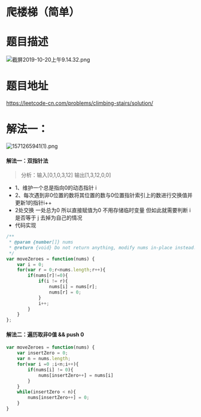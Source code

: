 # 爬楼梯（简单）
# 题目描述
![截屏2019-10-20上午9.14.32.png](https://pic.leetcode-cn.com/86caff1d642f51aaf570fb0d7bba556b060304539eadd68764ba6e1dc5694add-%E6%88%AA%E5%B1%8F2019-10-20%E4%B8%8A%E5%8D%889.14.32.png)
# 题目地址
<https://leetcode-cn.com/problems/climbing-stairs/solution/>
# 解法一：
![1571265941(1).png](https://pic.leetcode-cn.com/e2df510c0bb6a7635d94241de9fb24ee64dcd0c9ddcac9a8d59eda31e9ff0848-1571265941\(1\).png)

#### 解法一：双指针法
> 分析：输入[0,1,0,3,12]  输出[1,3,12,0,0]
+ 1、维护一个总是指向0的动态指针 i
+ 2、每次遇到非0位置的数将其位置的数与0位置指针索引上的数进行交换值并更新1的指针i++
+ 2处交换 一处总为0 所以直接赋值为0 不用存储临时变量 但如此就需要判断 i 是否等于 j 去掉为自己的情况
+ 代码实现
```javascript
/**
 * @param {number[]} nums
 * @return {void} Do not return anything, modify nums in-place instead.
 */
var moveZeroes = function(nums) {
    var i = 0;
	for(var r = 0;r<nums.length;r++){
		if(nums[r]!=0){
			if(i != r){
				nums[i] = nums[r];
				nums[r] = 0;
			}
			i++;
		}
	}
};
```
#### 解法二：遍历取非0值 && push 0
```javascript
var moveZeroes = function(nums) {
	var insertZero = 0;
	var n = nums.length;
	for(var i =0 ;i<n;i++){
		if(nums[i] != 0){
			nums[insertZero++] = nums[i]
		}
	}
	while(insertZero < n){
		nums[insertZero++] = 0;
	}
}
```